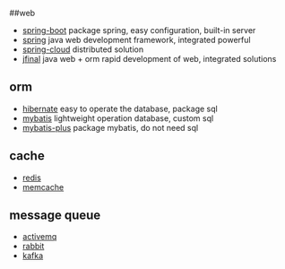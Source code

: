 ##web

* [spring-boot](https://projects.spring.io/spring-boot/)    package spring, easy configuration, built-in server
* [spring](https://spring.io/)     java web development framework, integrated powerful 
* [spring-cloud](http://projects.spring.io/spring-cloud/)   distributed solution
* [jfinal](http://www.jfinal.com/)  java web + orm rapid development of web, integrated solutions

## orm

* [hibernate](http://hibernate.org/)    easy to operate the database, package sql
* [mybatis](http://www.mybatis.org/mybatis-3/)    lightweight operation database, custom sql
* [mybatis-plus](http://mp.baomidou.com/#/)    package mybatis, do not need sql

## cache

* [redis](https://redis.io/)
* [memcache](https://memcached.org/)

## message queue

* [activemq](http://activemq.apache.org/)
* [rabbit](https://www.rabbitmq.com/)
* [kafka](https://kafka.apache.org/)

